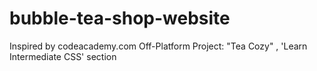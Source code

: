 # bubble-tea-shop-website
Inspired by codeacademy.com Off-Platform Project: "Tea Cozy" , 'Learn Intermediate CSS' section
